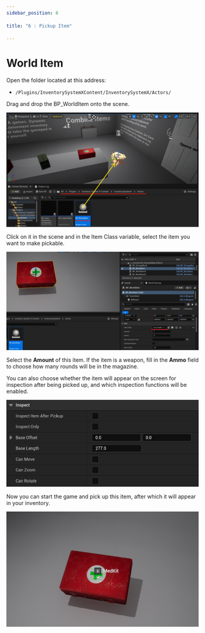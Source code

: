 ```yaml
---
sidebar_position: 6

title: "6 : Pickup Item"

---
```


# World Item

Open the folder located at this address:

- ```/Plugins/InventorySystemXContent/InventorySystemX/Actors/```

Drag and drop the BP_WorldItem onto the scene.

![img.png](..%2Fimages%2Fstep6%2Fimg.png)

Click on it in the scene and in the Item Class variable, select the item you want to make pickable.

![img_1.png](..%2Fimages%2Fstep6%2Fimg_1.png)

Select the **Amount** of this item. If the item is a weapon, fill in the **Ammo** field to choose how many rounds will
be in
the magazine.

You can also choose whether the item will appear on the screen for inspection after being picked up, and which
inspection functions will be enabled.

![img_2.png](..%2Fimages%2Fstep6%2Fimg_2.png)

Now you can start the game and pick up this item, after which it will appear in your inventory.

![img_3.png](..%2Fimages%2Fstep6%2Fimg_3.png)